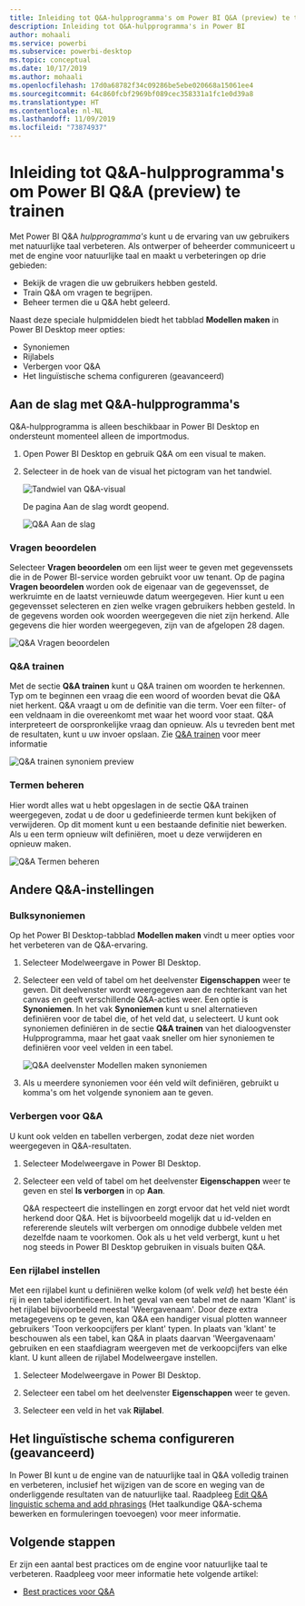 ```yaml
---
title: Inleiding tot Q&A-hulpprogramma's om Power BI Q&A (preview) te trainen
description: Inleiding tot Q&A-hulpprogramma's in Power BI
author: mohaali
ms.service: powerbi
ms.subservice: powerbi-desktop
ms.topic: conceptual
ms.date: 10/17/2019
ms.author: mohaali
ms.openlocfilehash: 17d0a68782f34c09286be5ebe020668a15061ee4
ms.sourcegitcommit: 64c860fcbf2969bf089cec358331a1fc1e0d39a8
ms.translationtype: HT
ms.contentlocale: nl-NL
ms.lasthandoff: 11/09/2019
ms.locfileid: "73874937"
---
```

# <a name="intro-to-qa-tooling-to-train-power-bi-qa-preview"></a>Inleiding tot Q&A-hulpprogramma's om Power BI Q&A (preview) te trainen

Met Power BI Q&A *hulpprogramma's* kunt u de ervaring van uw gebruikers met natuurlijke taal verbeteren. Als ontwerper of beheerder communiceert u met de engine voor natuurlijke taal en maakt u verbeteringen op drie gebieden: 

- Bekijk de vragen die uw gebruikers hebben gesteld.
- Train Q&A om vragen te begrijpen.
- Beheer termen die u Q&A hebt geleerd.

Naast deze speciale hulpmiddelen biedt het tabblad **Modellen maken** in Power BI Desktop meer opties:  

- Synoniemen
- Rijlabels
- Verbergen voor Q&A
- Het linguïstische schema configureren (geavanceerd)

## <a name="get-started-with-qa-tooling"></a>Aan de slag met Q&A-hulpprogramma's

Q&A-hulpprogramma is alleen beschikbaar in Power BI Desktop en ondersteunt momenteel alleen de importmodus.

1. Open Power BI Desktop en gebruik Q&A om een visual te maken. 
2. Selecteer in de hoek van de visual het pictogram van het tandwiel. 

    ![Tandwiel van Q&A-visual](media/qna-visual-gear.png)

    De pagina Aan de slag wordt geopend.  

    ![Q&A Aan de slag](media/qna-tooling-dialog.png)

### <a name="review-questions"></a>Vragen beoordelen

Selecteer **Vragen beoordelen** om een lijst weer te geven met gegevenssets die in de Power BI-service worden gebruikt voor uw tenant. Op de pagina **Vragen beoordelen** worden ook de eigenaar van de gegevensset, de werkruimte en de laatst vernieuwde datum weergegeven. Hier kunt u een gegevensset selecteren en zien welke vragen gebruikers hebben gesteld. In de gegevens worden ook woorden weergegeven die niet zijn herkend. Alle gegevens die hier worden weergegeven, zijn van de afgelopen 28 dagen.

![Q&A Vragen beoordelen](media/qna-tooling-review-questions.png)

### <a name="teach-qa"></a>Q&A trainen

Met de sectie **Q&A trainen** kunt u Q&A trainen om woorden te herkennen. Typ om te beginnen een vraag die een woord of woorden bevat die Q&A niet herkent. Q&A vraagt u om de definitie van die term. Voer een filter- of een veldnaam in die overeenkomt met waar het woord voor staat. Q&A interpreteert de oorspronkelijke vraag dan opnieuw. Als u tevreden bent met de resultaten, kunt u uw invoer opslaan. Zie [Q&A trainen](q-and-a-tooling-teach-q-and-a.md) voor meer informatie

![Q&A trainen synoniem preview](media/qna-tooling-teach-fixpreview.png)

### <a name="manage-terms"></a>Termen beheren

Hier wordt alles wat u hebt opgeslagen in de sectie Q&A trainen weergegeven, zodat u de door u gedefinieerde termen kunt bekijken of verwijderen. Op dit moment kunt u een bestaande definitie niet bewerken. Als u een term opnieuw wilt definiëren, moet u deze verwijderen en opnieuw maken.

![Q&A Termen beheren](media/qna-manage-terms.png)

## <a name="other-qa-settings"></a>Andere Q&A-instellingen

### <a name="bulk-synonyms"></a>Bulksynoniemen

Op het Power BI Desktop-tabblad **Modellen maken** vindt u meer opties voor het verbeteren van de Q&A-ervaring. 

1. Selecteer Modelweergave in Power BI Desktop.

2. Selecteer een veld of tabel om het deelvenster **Eigenschappen** weer te geven.  Dit deelvenster wordt weergegeven aan de rechterkant van het canvas en geeft verschillende Q&A-acties weer. Een optie is **Synoniemen**. In het vak **Synoniemen** kunt u snel alternatieven definiëren voor de tabel die, of het veld dat, u selecteert. U kunt ook synoniemen definiëren in de sectie **Q&A trainen** van het dialoogvenster Hulpprogramma, maar het gaat vaak sneller om hier synoniemen te definiëren voor veel velden in een tabel.

    ![Q&A deelvenster Modellen maken synoniemen](media/qna-modelling-pane-synonyms.png)

3. Als u meerdere synoniemen voor één veld wilt definiëren, gebruikt u komma's om het volgende synoniem aan te geven.

### <a name="hide-from-qa"></a>Verbergen voor Q&A

U kunt ook velden en tabellen verbergen, zodat deze niet worden weergegeven in Q&A-resultaten. 

1. Selecteer Modelweergave in Power BI Desktop.

2. Selecteer een veld of tabel om het deelvenster **Eigenschappen** weer te geven en stel **Is verborgen** in op **Aan**.

    Q&A respecteert die instellingen en zorgt ervoor dat het veld niet wordt herkend door Q&A. Het is bijvoorbeeld mogelijk dat u id-velden en refererende sleutels wilt verbergen om onnodige dubbele velden met dezelfde naam te voorkomen. Ook als u het veld verbergt, kunt u het nog steeds in Power BI Desktop gebruiken in visuals buiten Q&A.

### <a name="set-a-row-label"></a>Een rijlabel instellen

Met een rijlabel kunt u definiëren welke kolom (of welk *veld*) het beste één rij in een tabel identificeert. In het geval van een tabel met de naam 'Klant' is het rijlabel bijvoorbeeld meestal 'Weergavenaam'. Door deze extra metagegevens op te geven, kan Q&A een handiger visual plotten wanneer gebruikers 'Toon verkoopcijfers per klant' typen. In plaats van 'klant' te beschouwen als een tabel, kan Q&A in plaats daarvan 'Weergavenaam' gebruiken en een staafdiagram weergeven met de verkoopcijfers van elke klant. U kunt alleen de rijlabel Modelweergave instellen. 

1. Selecteer Modelweergave in Power BI Desktop.

2. Selecteer een tabel om het deelvenster **Eigenschappen** weer te geven.

3. Selecteer een veld in het vak **Rijlabel**.

## <a name="configure-the-linguistic-schema-advanced"></a>Het linguïstische schema configureren (geavanceerd)

In Power BI kunt u de engine van de natuurlijke taal in Q&A volledig trainen en verbeteren, inclusief het wijzigen van de score en weging van de onderliggende resultaten van de natuurlijke taal. Raadpleeg [Edit Q&A linguistic schema and add phrasings](q-and-a-tooling-advanced.md) (Het taalkundige Q&A-schema bewerken en formuleringen toevoegen) voor meer informatie.

## <a name="next-steps"></a>Volgende stappen

Er zijn een aantal best practices om de engine voor natuurlijke taal te verbeteren. Raadpleeg voor meer informatie hete volgende artikel:

* [Best practices voor Q&A](q-and-a-best-practices.md)
